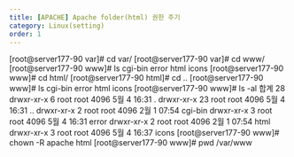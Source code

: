 ```yaml
---
title: [APACHE] Apache folder(html) 권한 주기 
category: Linux(setting)
order: 1
---
```


[root@server177-90 var]# cd var/
[root@server177-90 var]# cd www/
[root@server177-90 www]# ls
cgi-bin  error  html  icons
[root@server177-90 www]# cd html/
[root@server177-90 html]# cd ..
[root@server177-90 www]# ls
cgi-bin  error  html  icons
[root@server177-90 www]# ls -al
합계 28
drwxr-xr-x  6 root root 4096  5월  4 16:31 .
drwxr-xr-x 23 root root 4096  5월  4 16:31 ..
drwxr-xr-x  2 root root 4096  2월  1 07:54 cgi-bin
drwxr-xr-x  3 root root 4096  5월  4 16:31 error
drwxr-xr-x  2 root root 4096  2월  1 07:54 html
drwxr-xr-x  3 root root 4096  5월  4 16:37 icons
[root@server177-90 www]# chown -R apache html
[root@server177-90 www]# pwd
/var/www
